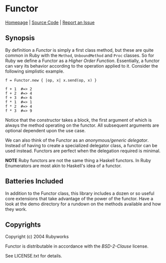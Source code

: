 # Functor

[Homepage](http://rubyworks.github.com/functor) |
[Source Code](http://github.com/rubyworks/functor) |
[Report an Issue](http://github.com/rubyworks/functor/issues)


## Synopsis

By definition a *Functor* is simply a first class method, but these are quite
common in Ruby with the `Method`, `UnboundMethod` and `Proc` classes. So for
Ruby we define a Functor as a *Higher Order Function*. Essentially, a functor
can vary its behavior according to the operation applied to it. Consider the
following simplistic example.

    f = Functor.new { |op, x| x.send(op, x) }

    f + 1  #=> 2
    f + 2  #=> 4
    f + 3  #=> 6
    f * 1  #=> 1
    f * 2  #=> 4
    f * 3  #=> 9

Notice that the constructor takes a block, the first argument of which is always
the method operating on the functor. All subsequent arguments are optional
dependent upon the use case.

We can also think of the Functor as an *anonymous/generic delegator*. Instead
of having to create a specialized delegator class, a functor can be used instead.
Functors are perfect when the delegation required is minimal.

**NOTE** Ruby functors are not the same thing a Haskell functors. In Ruby
Enumerators are most akin to Haskell's idea of a functor.


## Batteries Included

In addition to the Functor class, this library includes a dozen or so useful
core extensions that take advantage of the power of the functor. Have a look
at the demo directory for a rundown on the methods available and how they
work.


## Copyrights

Copyright (c) 2004 Rubyworks

Functor is distributable in accordance with the *BSD-2-Clause* license.

See LICENSE.txt for details.

